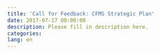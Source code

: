 ```yaml
---
title: 'Call for Feedback: CFMS Strategic Plan'
date: 2017-07-17 00:00:00
description: Please fill in description here.
categories:
lang: en
---
```



